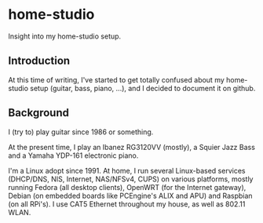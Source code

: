# home-studio
Insight into my home-studio setup.

## Introduction
At this time of writing, I've started to get totally confused about my home-studio setup (guitar, bass, piano, ...),
and I decided to document it on github.

## Background

I (try to) play guitar since 1986 or something.

At the present time, I play an Ibanez RG3120VV (mostly),
a Squier Jazz Bass and a Yamaha YDP-161 electronic piano.

I'm a Linux adopt since 1991.
At home, I run several Linux-based services (DHCP/DNS, NIS, Internet, NAS/NFSv4, CUPS) on various platforms,
mostly running Fedora (all desktop clients), OpenWRT (for the Internet gateway),
Debian (on embedded boards like PCEngine's ALIX and APU)
and Raspbian (on all RPi's).
I use CAT5 Ethernet throughout my house, as well as 802.11 WLAN.
